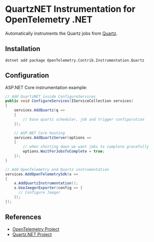 # QuartzNET Instrumentation for OpenTelemetry .NET

Automatically instruments the Quartz jobs from
[Quartz](https://www.nuget.org/packages/Quartz/).

## Installation

```shell
dotnet add package OpenTelemetry.Contrib.Instrumentation.Quartz
```

## Configuration

ASP.NET Core instrumentation example:

```csharp
// Add QuartzNET inside ConfigureServices
public void ConfigureServices(IServiceCollection services)
{
    services.AddQuartz(q =>
    {
        // base quartz scheduler, job and trigger configuration
    });

    // ASP.NET Core hosting
    services.AddQuartzServer(options =>
    {
        // when shutting down we want jobs to complete gracefully
        options.WaitForJobsToComplete = true;
    });
}

// Add OpenTelemetry and Quartz instrumentation
services.AddOpenTelemetrySdk(x =>
{
    x.AddQuartzInstrumentation();
    x.UseJaegerExporter(config => {
      // Configure Jaeger
    });
});
```

## References

* [OpenTelemetry Project](https://opentelemetry.io/)
* [Quartz.NET Project](https://www.quartz-scheduler.net/)

